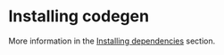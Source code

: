 # Installing codegen

More information in the [Installing dependencies](../integrate/deps.md) section.
